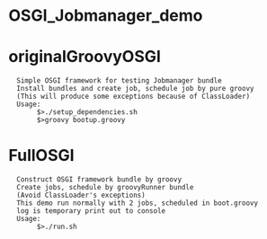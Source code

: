 OSGI_Jobmanager_demo  
====================  
   originalGroovyOSGI  
   ==================  
      Simple OSGI framework for testing Jobmanager bundle  
      Install bundles and create job, schedule job by pure groovy  
      (This will produce some exceptions because of ClassLoader)  
      Usage:   
           $>./setup_dependencies.sh  
           $>groovy bootup.groovy  
   FullOSGI   
   ========  
      Construct OSGI framework bundle by groovy  
      Create jobs, schedule by groovyRunner bundle   
      (Avoid ClassLoader's exceptions)   
      This demo run normally with 2 jobs, scheduled in boot.groovy
      log is temporary print out to console
      Usage:  
           $>./run.sh  
       

